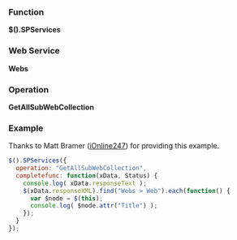 ### Function

**$().SPServices**

### Web Service

**Webs**

### Operation

**GetAllSubWebCollection**

### Example

Thanks to Matt Bramer ([iOnline247](http://www.codeplex.com/site/users/view/iOnline247)) for providing this example.

```javascript
$().SPServices({
  operation: "GetAllSubWebCollection",
  completefunc: function(xData, Status) {
    console.log( xData.responseText );
    $(xData.responseXML).find("Webs > Web").each(function() {
      var $node = $(this);
      console.log( $node.attr("Title") );
    });
  }
});
```
